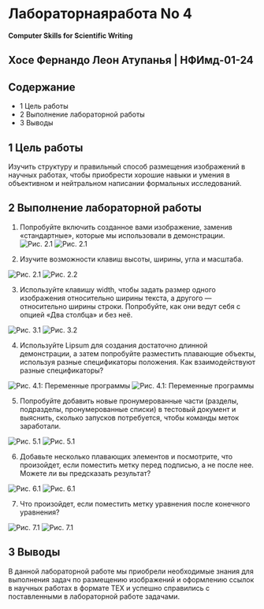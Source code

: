 # Лабораторнаяработа No 4

**Computer Skills for Scientific Writing**

## Хосе Фернандо Леон Атупанья | НФИмд-01-24


## Содержание

- 1 Цель работы
- 2 Выполнение лабораторной работы
- 3 Выводы

## 1 Цель работы
Изучить структуру и правильный способ размещения изображений в научных работах, чтобы приобрести хорошие навыки и умения в объективном и нейтральном написании формальных исследований.

## 2 Выполнение лабораторной работы

1. Попробуйте включить созданное вами изображение, заменив «стандартные», которые мы использовали в демонстрации.
![Рис. 2.1](image\1.1.PNG)
![Рис. 2.1](image\1.2.PNG)


2. Изучите возможности клавиш высоты, ширины, угла и масштаба.

![Рис. 2.1](image/2.1.PNG)
![Рис. 2.2](image/2.2.PNG)

3. Используйте клавишу width, чтобы задать размер одного изображения относительно ширины текста, а другого — относительно ширины строки. Попробуйте, как они ведут себя с опцией «Два столбца» и без неё.

![Рис. 3.1](image/3.1.PNG)
![Рис. 3.2](image/3.2.PNG)


4. Используйте Lipsum для создания достаточно длинной демонстрации, а затем попробуйте разместить плавающие объекты, используя разные спецификаторы положения. Как взаимодействуют разные спецификаторы?

![Рис. 4.1: Переменные программы](image/4.1.PNG)
![Рис. 4.1: Переменные программы](image/4.2.PNG)

5. Попробуйте добавить новые пронумерованные части (разделы, подразделы, пронумерованные списки) в тестовый документ и выяснить, сколько запусков потребуется, чтобы команды меток заработали.

![Рис. 5.1](image/5.1.PNG)
![Рис. 5.1](image/5.2.PNG)

6. Добавьте несколько плавающих элементов и посмотрите, что произойдет, если поместить метку перед подписью, а не после нее. Можете ли вы предсказать результат?

![Рис. 6.1](image/6.1.PNG)
![Рис. 6.1](image/6.2.PNG)

7. Что произойдет, если поместить метку уравнения после конечного уравнения?

![Рис. 7.1](image/7.1.PNG)
![Рис. 7.1](image/7.2.PNG)

## 3 Выводы

В данной лабораторной работе мы приобрели необходимые знания для выполнения задач по размещению изображений и оформлению ссылок в научных работах в формате TEX и успешно справились с поставленными в лабораторной работе задачами.

